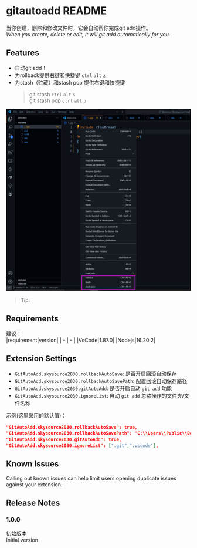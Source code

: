 # gitautoadd README

当你创建，删除和修改文件时，它会自动帮你完成git add操作。  
*When you create, delete or edit, it will git add automatically for you.*

## Features

- 自动git add！  
- 为rollback提供右键和快捷键 `ctrl` `alt` `z`  
- 为stash（贮藏）和stash pop 提供右键和快捷键  
    > git stash `ctrl` `alt` `s`  
    > git stash pop `ctrl` `alt` `p`

![alt text](https://github.com/Littledogdudu/GitHelper-vscode/blob/master/assets/README/image.png)

> Tip: 

## Requirements
建议：  
|requirement|version|
| - | - |
|VsCode|1.87.0|
|Nodejs|16.20.2|

## Extension Settings

* `GitAutoAdd.skysource2030.rollbackAutoSave`: 是否开启回滚自动保存
* `GitAutoAdd.skysource2030.rollbackAutoSavePath`: 配置回滚自动保存路径
* `GitAutoAdd.skysource2030.gitAutoAdd`: 是否开启自动 `git add` 功能
* `GitAutoAdd.skysource2030.ignoreList`: 自动 `git add` 忽略操作的文件夹/文件名称

示例(这里采用的默认值)：
```json
"GitAutoAdd.skysource2030.rollbackAutoSave": true,
"GitAutoAdd.skysource2030.rollbackAutoSavePath": "C:\\Users\\Public\\Documents\\backup",
"GitAutoAdd.skysource2030.gitAutoAdd": true,
"GitAutoAdd.skysource2030.ignoreList": [".git",".vscode"],
```

## Known Issues

Calling out known issues can help limit users opening duplicate issues against your extension.

## Release Notes

### 1.0.0

初始版本  
Initial version
